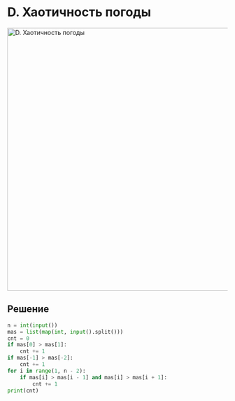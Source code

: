 # D. Хаотичность погоды

<img src="https://github.com/PavelKirushev/yandex/assets/137924137/ace0ed48-a960-44b3-b876-4ff5cf21e0b3" alt="D. Хаотичность погоды" width="600">


## Решение
```python
n = int(input())
mas = list(map(int, input().split()))
cnt = 0
if mas[0] > mas[1]:
    cnt += 1
if mas[-1] > mas[-2]:
    cnt += 1
for i in range(1, n - 2):
    if mas[i] > mas[i - 1] and mas[i] > mas[i + 1]:
        cnt += 1
print(cnt)
```
